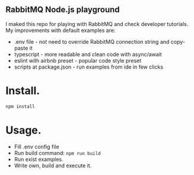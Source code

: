 
## RabbitMQ Node.js playground
I maked this repo for playing with RabbitMQ and check developer tutorials.
My improvements with default examples are:
* .env file -  not need to override RabbitMQ connection string and copy-paste it
* typescript -  more readable and clean code with async/await
* eslint with airbnb preset - popular code style preset
* scripts at package.json - run examples from ide in few clicks

# Install.

``` bash
npm install
```

# Usage.
* Fill .env config file
* Run build command: `npm run build`
* Run exist examples.
* Write own, build and execute it.

